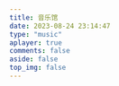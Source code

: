 ```yaml
---
title: 音乐馆
date: 2023-08-24 23:14:47
type: "music"
aplayer: true
comments: false
aside: false
top_img: false
---
```

